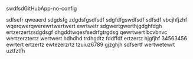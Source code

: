 swdfsdGitHubApp-no-config


sdfsefr
qweaerd
sdgdsfg
zdgdsfgsdfsdf
sdgfdfgswdfsdf
sdfsdf
vbcjhfjzhf
wqerqwerqwerewrtwertwert
ewrtwetr
sdgwertgwerthjgdghfdgh
ertzerzertzsdgdsgf
dhgddtwqesfsedrfgtrgdsg
qewrtwert bcvbnvc
wertzerztertz
wertwert
hdhdhd
trdhgdtz
fddffdf
ertzertz
hjgfjhf
34563456
ewrtert
ertzertz
ewtezerzrtz
tzuiuz6789
gjzghjh
sdfsertf
wertwetewrt
uztfztfh
